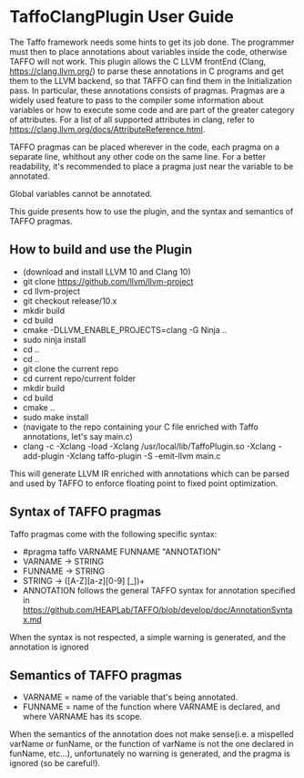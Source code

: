 # TaffoClangPlugin User Guide
The Taffo framework needs some hints to get its job done. The programmer must then to place annotations about variables inside the code, otherwise TAFFO will not work. This plugin allows the C LLVM frontEnd (Clang, https://clang.llvm.org/) to parse these annotations in C programs and get them to the LLVM backend, so that TAFFO can find them in the Initialization pass.
In particular, these annotations consists of pragmas. Pragmas are a widely used feature to pass to the compiler some information about variables or how to execute some code and are part of the greater category of attributes. For a list of all supported attributes in clang, refer to https://clang.llvm.org/docs/AttributeReference.html.

TAFFO pragmas can be placed wherever in the code, each pragma on a separate line, whithout any other code on the same line. For a better readability, it's recommended to place a pragma just near the variable to be annotated.

Global variables cannot be annotated.

This guide presents how to use the plugin, and the syntax and semantics of TAFFO pragmas.

## How to build and use the Plugin
 - (download and install LLVM 10 and Clang 10)
 - git clone https://github.com/llvm/llvm-project
 - cd llvm-project
 - git checkout release/10.x
 - mkdir build
 - cd build
 - cmake -DLLVM_ENABLE_PROJECTS=clang -G Ninja ..
 - sudo ninja install
 - cd ..
 - cd ..
 - git clone the current repo
 - cd current repo/current folder
 - mkdir build
 - cd build
 - cmake ..
 - sudo make install
 - (navigate to the repo containing your C file enriched with Taffo annotations, let's say main.c)
 - clang -c -Xclang -load -Xclang /usr/local/lib/TaffoPlugin.so -Xclang -add-plugin -Xclang taffo-plugin -S -emit-llvm main.c

This will generate LLVM IR enriched with annotations which can be parsed and used by TAFFO to enforce floating point to fixed point optimization.
 

## Syntax of TAFFO pragmas
Taffo pragmas come with the following specific syntax:
 - #pragma taffo VARNAME FUNNAME "ANNOTATION"
 - VARNAME -> STRING
 - FUNNAME -> STRING
 - STRING -> ([A-Z][a-z][0-9] [_])+
 - ANNOTATION follows the general TAFFO syntax for annotation specified in https://github.com/HEAPLab/TAFFO/blob/develop/doc/AnnotationSyntax.md
 
 When the syntax is not respected, a simple warning is generated, and the annotation is ignored
 
## Semantics of TAFFO pragmas
 - VARNAME = name of the variable that's being annotated.
 - FUNNAME = name of the function where VARNAME is declared, and where VARNAME has its scope.
 
 When the semantics of the annotation does not make sense(i.e. a mispelled varName or funName, or the function of varName is not the one declared in funName, etc...), unfortunately no warning is generated, and the pragma is ignored (so be careful!).
 
 

 

 




